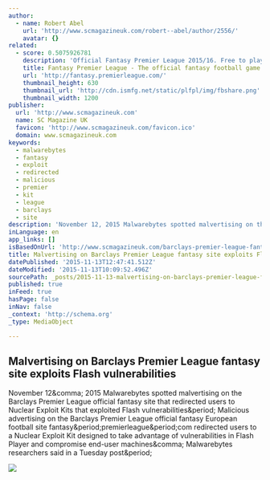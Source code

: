 ```yaml
---
author:
  - name: Robert Abel
    url: 'http://www.scmagazineuk.com/robert--abel/author/2556/'
    avatar: {}
related:
  - score: 0.5075926781
    description: 'Official Fantasy Premier League 2015/16. Free to play fantasy football game, set up your fantasy football team at the Official Premier League site.'
    title: Fantasy Premier League - The official fantasy football game of the Barclays Premier League
    url: 'http://fantasy.premierleague.com/'
    thumbnail_height: 630
    thumbnail_url: 'http://cdn.ismfg.net/static/plfpl/img/fbshare.png'
    thumbnail_width: 1200
publisher:
  url: 'http://www.scmagazineuk.com'
  name: SC Magazine UK
  favicon: 'http://www.scmagazineuk.com/favicon.ico'
  domain: www.scmagazineuk.com
keywords:
  - malwarebytes
  - fantasy
  - exploit
  - redirected
  - malicious
  - premier
  - kit
  - league
  - barclays
  - site
description: 'November 12, 2015 Malwarebytes spotted malvertising on the Barclays Premier League official fantasy site that redirected users to Nuclear Exploit Kits that exploited Flash vulnerabilities. Malicious advertising on the Barclays Premier League official fantasy European football site fantasy.premierleague.com redirected users to a Nuclear Exploit Kit designed to take advantage of vulnerabilities in Flash Player and compromise end-user machines, Malwarebytes researchers said in a Tuesday post.'
inLanguage: en
app_links: []
isBasedOnUrl: 'http://www.scmagazineuk.com/barclays-premier-league-fantasy-site-hit-with-malvertising/article/453346/'
title: Malvertising on Barclays Premier League fantasy site exploits Flash vulnerabilities
datePublished: '2015-11-13T12:47:41.512Z'
dateModified: '2015-11-13T10:09:52.496Z'
sourcePath: _posts/2015-11-13-malvertising-on-barclays-premier-league-fantasy-site-exploit.md
published: true
inFeed: true
hasPage: false
inNav: false
_context: 'http://schema.org'
_type: MediaObject

---
```

<article style=""><h1>Malvertising on Barclays Premier League fantasy site exploits Flash vulnerabilities</h1><p>November 12&amp;comma; 2015 Malwarebytes spotted malvertising on the Barclays Premier League official fantasy site that redirected users to Nuclear Exploit Kits that exploited Flash vulnerabilities&amp;period; Malicious advertising on the Barclays Premier League official fantasy European football site fantasy&amp;period;premierleague&amp;period;com redirected users to a Nuclear Exploit Kit designed to take advantage of vulnerabilities in Flash Player and compromise end-user machines&amp;comma; Malwarebytes researchers said in a Tuesday post&amp;period;</p><img src="http://media.scmagazine.com/images/2015/11/11/thinkstockphotos91263912ftbw_866349_866350.jpg" /></article>
